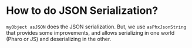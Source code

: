 # How to do JSON Serialization?

`myObject asJSON` does the JSON serialization. But, we use `asPhxJsonString` that provides some improvements, and allows serializing in one world (Pharo or JS) and deserializing in the other.
